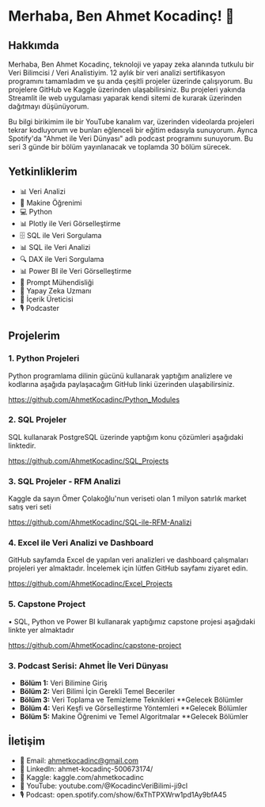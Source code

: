 # Merhaba, Ben Ahmet Kocadinç! 👋

## Hakkımda
Merhaba, Ben Ahmet Kocadinç, teknoloji ve yapay zeka alanında tutkulu bir Veri Bilimcisi / Veri Analistiyim. 12 aylık bir veri analizi sertifikasyon programını tamamladım ve şu anda çeşitli projeler üzerinde çalışıyorum. Bu projelere GitHub ve Kaggle üzerinden ulaşabilirsiniz. Bu projeleri yakında Streamlit ile web uygulaması yaparak kendi sitemi de kurarak üzerinden dağıtmayı düşünüyorum.

Bu bilgi birikimim ile bir YouTube kanalım var, üzerinden videolarda projeleri tekrar kodluyorum ve bunları eğlenceli bir eğitim edasıyla sunuyorum. Ayrıca Spotify'da "Ahmet ile Veri Dünyası" adlı podcast programını sunuyorum. Bu seri 3 günde bir bölüm yayınlanacak ve toplamda 30 bölüm sürecek.

## Yetkinliklerim
- 📊 Veri Analizi
- 🧠 Makine Öğrenimi
- 💻 Python
- 📊 Plotly ile Veri Görselleştirme
- 🗄️ SQL ile Veri Sorgulama
- 📊 SQL ile Veri Analizi
- 🔍 DAX ile Veri Sorgulama
- 📊 Power BI ile Veri Görselleştirme
- 📝 Prompt Mühendisliği
- 🤖 Yapay Zeka Uzmanı
- 📝 İçerik Üreticisi
- 🎙️ Podcaster

## Projelerim
### 1. Python Projeleri

Python programlama dilinin gücünü kullanarak yaptığım analizlere ve kodlarına aşağıda paylaşacağım GitHub linki üzerinden ulaşabilirsiniz.

https://github.com/AhmetKocadinc/Python_Modules

### 2. SQL Projeler  

SQL kullanarak PostgreSQL üzerinde yaptığım konu çözümleri aşağıdaki linktedir.

https://github.com/AhmetKocadinc/SQL_Projects

### 3. SQL Projeler - RFM Analizi

Kaggle da sayın Ömer Çolakoğlu'nun veriseti olan 1 milyon satırlık market satış veri seti 

https://github.com/AhmetKocadinc/SQL-ile-RFM-Analizi

### 4. Excel ile Veri Analizi ve Dashboard

GitHub sayfamda Excel de yapılan veri analizleri ve dashboard çalışmaları projeleri yer almaktadır. İncelemek için lütfen GitHub sayfamı ziyaret edin.

https://github.com/AhmetKocadinc/Excel_Projects

### 5. Capstone Project

•	SQL, Python ve Power BI kullanarak yaptığımız capstone projesi aşağıdaki linkte yer almaktadır

https://github.com/AhmetKocadinc/capstone-project


### 3. Podcast Serisi: Ahmet İle Veri Dünyası
- **Bölüm 1:** Veri Bilimine Giriş
- **Bölüm 2:** Veri Bilimi İçin Gerekli Temel Beceriler
- **Bölüm 3:** Veri Toplama ve Temizleme Teknikleri **Gelecek Bölümler
- **Bölüm 4:** Veri Keşfi ve Görselleştirme Yöntemleri **Gelecek Bölümler
- **Bölüm 5:** Makine Öğrenimi ve Temel Algoritmalar **Gelecek Bölümler

## İletişim
- 📧 Email: ahmetkocadinc@gmail.com
- 💼 LinkedIn: ahmet-kocadinç-500673174/
- 📝 Kaggle: kaggle.com/ahmetkocadinc
- 🎥 YouTube: youtube.com/@KocadincVeriBilimi-ji9cl
- 🎙️ Podcast: open.spotify.com/show/6xThTPXWrw1pd1Ay9bfA45
